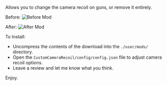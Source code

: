 Allows you to change the camera recoil on guns, or remove it entirely.

Before:
![Before Mod](https://github.com/refringe/CustomCameraRecoil/blob/main/images/Before.gif?raw=true)

After:
![After Mod](https://github.com/refringe/CustomCameraRecoil/blob/main/images/After.gif?raw=true)

To Install:

 - Uncompress the contents of the download into the `./user/mods/` directory.
 - Open the `CustomCameraRecoil/config/config.json` file to adjust camera recoil options.
 - Leave a review and let me know what you think.

Enjoy.
